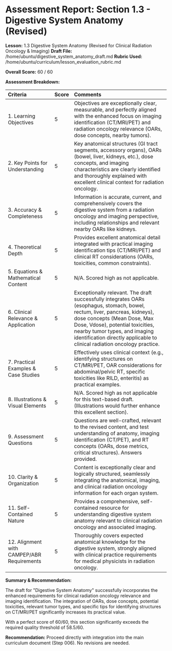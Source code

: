# Assessment Report: Section 1.3 - Digestive System Anatomy (Revised)

**Lesson:** 1.3 Digestive System Anatomy (Revised for Clinical Radiation Oncology & Imaging)
**Draft File:** /home/ubuntu/digestive_system_anatomy_draft.md
**Rubric Used:** /home/ubuntu/curriculum/lesson_evaluation_rubric.md

**Overall Score:** 60 / 60

**Assessment Breakdown:**

| Criteria                             | Score | Comments |
| :----------------------------------- | :---- | :------- |
| 1. Learning Objectives           | 5     | Objectives are exceptionally clear, measurable, and perfectly aligned with the enhanced focus on imaging identification (CT/MRI/PET) and radiation oncology relevance (OARs, dose concepts, nearby tumors). |
| 2. Key Points for Understanding  | 5     | Key anatomical structures (GI tract segments, accessory organs), OARs (bowel, liver, kidneys, etc.), dose concepts, and imaging characteristics are clearly identified and thoroughly explained with excellent clinical context for radiation oncology. |
| 3. Accuracy & Completeness       | 5     | Information is accurate, current, and comprehensively covers the digestive system from a radiation oncology and imaging perspective, including relationships and relevant nearby OARs like kidneys. |
| 4. Theoretical Depth             | 5     | Provides excellent anatomical detail integrated with practical imaging identification tips (CT/MRI/PET) and clinical RT considerations (OARs, toxicities, common constraints). |
| 5. Equations & Mathematical Content | 5     | N/A. Scored high as not applicable. |
| 6. Clinical Relevance & Application | 5     | Exceptionally relevant. The draft successfully integrates OARs (esophagus, stomach, bowel, rectum, liver, pancreas, kidneys), dose concepts (Mean Dose, Max Dose, Vdose), potential toxicities, nearby tumor types, and imaging identification directly applicable to clinical radiation oncology practice. |
| 7. Practical Examples & Case Studies | 5     | Effectively uses clinical context (e.g., identifying structures on CT/MRI/PET, OAR considerations for abdominal/pelvic RT, specific toxicities like RILD, enteritis) as practical examples. |
| 8. Illustrations & Visual Elements | 5     | N/A. Scored high as not applicable for this text-based draft. (Illustrations would further enhance this excellent section). |
| 9. Assessment Questions          | 5     | Questions are well-crafted, relevant to the revised content, and test understanding of anatomy, imaging identification (CT/PET), and RT concepts (OARs, dose metrics, critical structures). Answers provided. |
| 10. Clarity & Organization        | 5     | Content is exceptionally clear and logically structured, seamlessly integrating the anatomical, imaging, and clinical radiation oncology information for each organ system. |
| 11. Self-Contained Nature         | 5     | Provides a comprehensive, self-contained resource for understanding digestive system anatomy relevant to clinical radiation oncology and associated imaging. |
| 12. Alignment with CAMPEP/ABR Requirements | 5     | Thoroughly covers expected anatomical knowledge for the digestive system, strongly aligned with clinical practice requirements for medical physicists in radiation oncology. |

**Summary & Recommendation:**

The draft for "Digestive System Anatomy" successfully incorporates the enhanced requirements for clinical radiation oncology relevance and imaging identification. The integration of OARs, dose concepts, potential toxicities, relevant tumor types, and specific tips for identifying structures on CT/MRI/PET significantly increases its practical value.

With a perfect score of 60/60, this section significantly exceeds the required quality threshold of 58.5/60.

**Recommendation:** Proceed directly with integration into the main curriculum document (Step 006). No revisions are needed.
